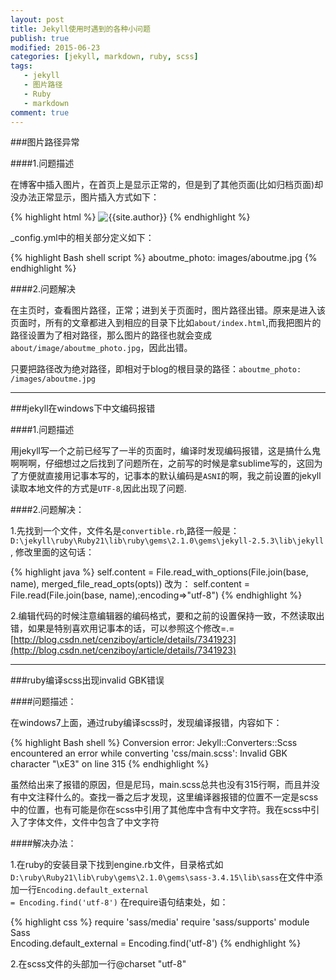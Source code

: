 ```yaml
---
layout: post
title: Jekyll使用时遇到的各种小问题
publish: true
modified: 2015-06-23
categories: [jekyll, markdown, ruby, scss]
tags: 
   - jekyll
   - 图片路径
   - Ruby
   - markdown
comment: true
---
```


###图片路径异常

####1.问题描述

在博客中插入图片，在首页上是显示正常的，但是到了其他页面(比如归档页面)却没办法正常显示，图片插入方式如下：

{% highlight html %}
<img title="{{site.author}}" src="{{site.aboutme_photo}}" alt="{{site.author}}"/>
{% endhighlight %}

_config.yml中的相关部分定义如下：

{% highlight Bash shell script %}
aboutme_photo: images/aboutme.jpg
{% endhighlight %}

####2.问题解决

在主页时，查看图片路径，正常；进到关于页面时，图片路径出错。原来是进入该页面时，所有的文章都进入到相应的目录下比如<code>about/index.html</code>,而我把图片的路径设置为了相对路径，那么图片的路径也就会变成<code>about/image/aboutme_photo.jpg</code>，因此出错。

只要把路径改为绝对路径，即相对于blog的根目录的路径：<code>aboutme_photo: /images/aboutme.jpg</code>


---------------------------------------------------------

###jekyll在windows下中文编码报错

####1.问题描述


用jekyll写一个之前已经写了一半的页面时，编译时发现编码报错，这是搞什么鬼啊啊啊，仔细想过之后找到了问题所在，之前写的时候是拿sublime写的，这回为了方便就直接用记事本写的，记事本的默认编码是<code>ASNI</code>的啊，我之前设置的jekyll读取本地文件的方式是<code>UTF-8</code>,因此出现了问题.

####2.问题解决：

1.先找到一个文件，文件名是<code>convertible.rb</code>,路径一般是：<code>D:\jekyll\ruby\Ruby21\lib\ruby\gems\2.1.0\gems\jekyll-2.5.3\lib\jekyll</code> ,
修改里面的这句话：

{% highlight java %}
self.content = File.read_with_options(File.join(base, name), merged_file_read_opts(opts))
改为：
self.content = File.read(File.join(base, name),:encoding=>"utf-8")
{% endhighlight %}

2.编辑代码的时候注意编辑器的编码格式，要和之前的设置保持一致，不然读取出错，如果是特别喜欢用记事本的话，可以参照这个修改=.=[http://blog.csdn.net/cenziboy/article/details/7341923](http://blog.csdn.net/cenziboy/article/details/7341923)

---------------------------------------------------------

###ruby编译scss出现invalid GBK错误

####问题描述：

在windows7上面，通过ruby编译scss时，发现编译报错，内容如下：

{% highlight Bash shell %}
Conversion error: Jekyll::Converters::Scss encountered an error while converting 'css/main.scss':
                         Invalid GBK character "\xE3" on line 315
{% endhighlight %}

虽然给出来了报错的原因，但是尼玛，main.scss总共也没有315行啊，而且并没有中文注释什么的。查找一番之后才发现，这里编译器报错的位置不一定是scss中的位置，也有可能是你在scss中引用了其他库中含有中文字符。我在scss中引入了字体文件，文件中包含了中文字符

####解决办法：

1.在ruby的安装目录下找到engine.rb文件，目录格式如<code> D:\ruby\Ruby21\lib\ruby\gems\2.1.0\gems\sass-3.4.15\lib\sass</code>在文件中添加一行<code>Encoding.default_external = Encoding.find('utf-8')</code> 在require语句结束处，如：

{% highlight css %}
require 'sass/media'
require 'sass/supports'
module Sass   
Encoding.default_external = Encoding.find('utf-8')
{% endhighlight %}

2.在scss文件的头部加一行@charset "utf-8"
